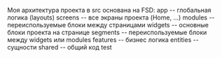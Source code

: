 Моя архитектура проекта в src основана на FSD:
app -- глобальная логика (layouts)
screens -- все экраны проекта (Home, ...)
modules -- переиспользуемые блоки между страницами
widgets -- основные блоки проекта на странице
segments -- переиспользуемые блоки между widgets или modules
features -- бизнес логика
entities -- сущности
shared -- общий код
test
